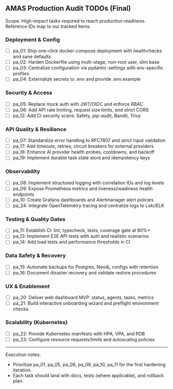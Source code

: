 ## AMAS Production Audit TODOs (Final)

Scope: High-impact tasks required to reach production readiness. Reference IDs map to our tracked items.

### Deployment & Config
- [ ] pa_01: Ship one-click docker-compose deployment with healthchecks and sane defaults
- [ ] pa_02: Harden Dockerfile using multi-stage, non-root user, slim base
- [ ] pa_03: Centralize configuration via pydantic-settings with env-specific profiles
- [ ] pa_04: Externalize secrets to .env and provide .env.example

### Security & Access
- [ ] pa_05: Replace mock auth with JWT/OIDC and enforce RBAC
- [ ] pa_06: Add API rate limiting, request size limits, and strict CORS
- [ ] pa_12: Add CI security scans: Safety, pip-audit, Bandit, Trivy

### API Quality & Resilience
- [ ] pa_07: Standardize error handling to RFC7807 and strict input validation
- [ ] pa_17: Add timeouts, retries, circuit breakers for external providers
- [ ] pa_18: Enhance AI provider health probes, cooldowns, and backoff
- [ ] pa_19: Implement durable task state store and idempotency keys

### Observability
- [ ] pa_08: Implement structured logging with correlation IDs and log levels
- [ ] pa_09: Expose Prometheus metrics and liveness/readiness health endpoints
- [ ] pa_10: Create Grafana dashboards and Alertmanager alert policies
- [ ] pa_24: Integrate OpenTelemetry tracing and centralize logs to Loki/ELK

### Testing & Quality Gates
- [ ] pa_11: Establish CI: lint, typecheck, tests, coverage gate at 80%+
- [ ] pa_13: Implement E2E API tests with auth and realistic scenarios
- [ ] pa_14: Add load tests and performance thresholds in CI

### Data Safety & Recovery
- [ ] pa_15: Automate backups for Postgres, Neo4j, configs with retention
- [ ] pa_16: Document disaster recovery and validate restore procedures

### UX & Enablement
- [ ] pa_20: Deliver web dashboard MVP: status, agents, tasks, metrics
- [ ] pa_21: Build interactive onboarding wizard and preflight environment checks

### Scalability (Kubernetes)
- [ ] pa_22: Provide Kubernetes manifests with HPA, VPA, and PDB
- [ ] pa_23: Configure resource requests/limits and autoscaling policies

---

Execution notes:
- Prioritize pa_01, pa_05, pa_08, pa_09, pa_10, pa_11 for the first hardening iteration.
- Each task should land with docs, tests (where applicable), and rollback plan.

